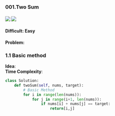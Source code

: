 ### 001.Two Sum
#### ![](https://img.shields.io/badge/Tag-Array-brightgreen.svg) ![](https://img.shields.io/badge/Difficult-Easy-brightgreen.svg)
#### Difficult: Easy
#### Problem: 
### 1.1 Basic method
**Idea**:  
**Time Complexity**:  
``` python
class Solution:
    def twoSum(self, nums, target):
        # Basic Method
        for i in range(len(nums)):
            for j in range(i+1, len(nums)):
                if nums[i] + nums[j] == target:
                    return[i,j]
```

